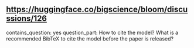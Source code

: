 ## https://huggingface.co/bigscience/bloom/discussions/126

contains_question: yes
question_part: How to cite the model? What is a recommended BibTeX to cite the model before the paper is released?
